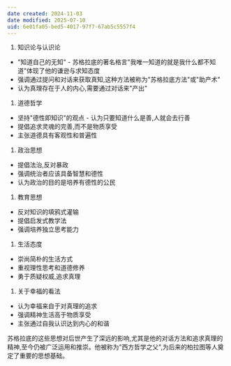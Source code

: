 ```yaml
---
date created: 2024-11-03
date modified: 2025-07-10
uid: 6e01fa05-bed5-4017-97f7-67ab5c5557f4
---
```

1. 知识论与认识论
- "知道自己的无知" - 苏格拉底的著名格言"我唯一知道的就是我什么都不知道"体现了他的谦逊与求知态度
- 强调通过提问和对话来获取真知,这种方法被称为"苏格拉底方法"或"助产术"
- 认为真理存在于人的内心,需要通过对话来"产出"

1. 道德哲学
- 坚持"德性即知识"的观点 - 认为只要知道什么是善,人就会去行善
- 提倡追求灵魂的完善,而不是物质享受
- 主张道德具有客观性和普遍性

1. 政治思想
- 提倡法治,反对暴政
- 强调统治者应该具备智慧和德性
- 认为政治的目的是培养有德性的公民

1. 教育思想
- 反对知识的填鸦式灌输
- 提倡启发式教学法
- 强调培养独立思考能力

1. 生活态度
- 崇尚简朴的生活方式
- 重视理性思考和道德修养
- 勇于质疑权威,追求真理

1. 关于幸福的看法
- 认为幸福来自于对真理的追求
- 强调精神生活高于物质享受
- 主张通过自我认识达到内心的和谐

苏格拉底的这些思想对后世产生了深远的影响,尤其是他的对话方法和追求真理的精神,至今仍被广泛运用和推崇。他被称为"西方哲学之父",为后来的柏拉图等人奠定了重要的思想基础。
